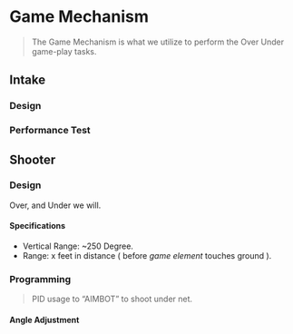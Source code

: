 # Game Mechanism
> The Game Mechanism is what we utilize to perform the Over Under game-play tasks.

## Intake
### Design
### Performance Test
 
## Shooter 

### Design
Over, and Under we will. 
 
#### Specifications
* Vertical Range: ~250 Degree.
* Range: x feet in distance ( before *game element* touches ground ).

### Programming
> PID usage to “AIMBOT” to shoot under net.
#### Angle Adjustment
